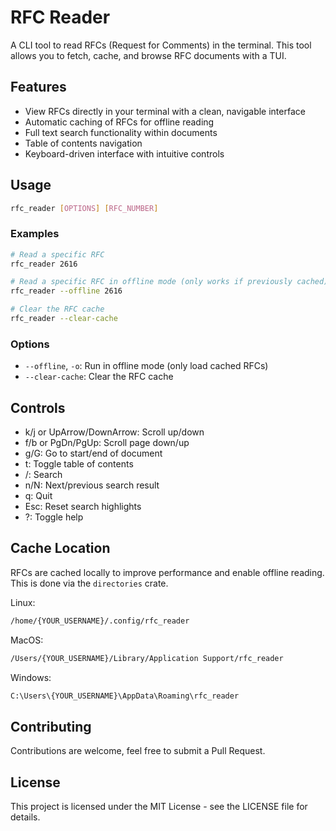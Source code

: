 # RFC Reader

A CLI tool to read RFCs (Request for Comments) in the terminal. This tool allows you to fetch, cache, and browse RFC documents with a TUI.

## Features

- View RFCs directly in your terminal with a clean, navigable interface
- Automatic caching of RFCs for offline reading
- Full text search functionality within documents
- Table of contents navigation
- Keyboard-driven interface with intuitive controls

## Usage

```bash
rfc_reader [OPTIONS] [RFC_NUMBER]
```

### Examples

```bash
# Read a specific RFC
rfc_reader 2616

# Read a specific RFC in offline mode (only works if previously cached)
rfc_reader --offline 2616

# Clear the RFC cache
rfc_reader --clear-cache
```

### Options

- `--offline`, `-o`: Run in offline mode (only load cached RFCs)
- `--clear-cache`: Clear the RFC cache

## Controls

- k/j or UpArrow/DownArrow: Scroll up/down
- f/b or PgDn/PgUp: Scroll page down/up
- g/G: Go to start/end of document
- t: Toggle table of contents
- /: Search
- n/N: Next/previous search result
- q: Quit
- Esc: Reset search highlights
- ?: Toggle help

## Cache Location

RFCs are cached locally to improve performance and enable offline reading.
This is done via the `directories` crate.

Linux:

```bash
/home/{YOUR_USERNAME}/.config/rfc_reader
```

MacOS:

```bash
/Users/{YOUR_USERNAME}/Library/Application Support/rfc_reader
```

Windows:

```bash
C:\Users\{YOUR_USERNAME}\AppData\Roaming\rfc_reader
```

## Contributing

Contributions are welcome, feel free to submit a Pull Request.

## License

This project is licensed under the MIT License - see the LICENSE file for details.
